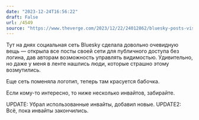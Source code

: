 ```yaml
---
date: "2023-12-24T16:56:22"
draft: False
url: /4549
source: "https://www.theverge.com/2023/12/22/24012862/bluesky-posts-visible-not-logged-in-new-logo"
---
```


Тут на днях социальная сеть Bluesky сделала довольно очевидную вещь — открыла все посты своей сети для публичного доступа без логина, дав авторам возможность управлять видимостью. Удивительно, но даже у меня в ленте нашлись люди, которые страшно этому возмутились.

Еще сеть поменяла логотип, теперь там красуется бабочка. 

Если кому-то интересно, то ниже несколько инвайтов, забирайте.





UPDATE: Убрал использованные инвайты, добавил новые.
UPDATE2: Всё, пока инвайты закончились.
